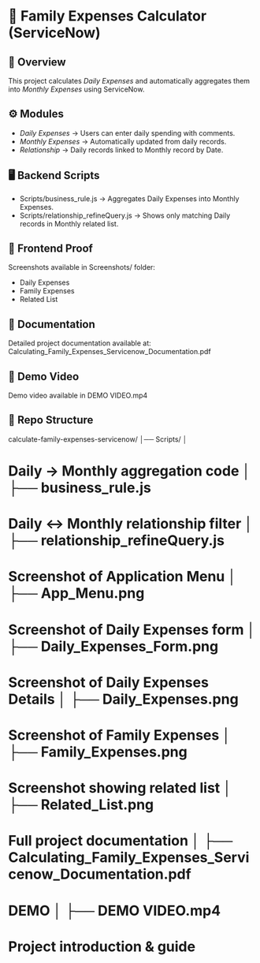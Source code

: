# 🏦 Family Expenses Calculator (ServiceNow)

## 📌 Overview
This project calculates *Daily Expenses* and automatically aggregates them into *Monthly Expenses* using ServiceNow.

## ⚙ Modules
- *Daily Expenses* → Users can enter daily spending with comments.  
- *Monthly Expenses* → Automatically updated from daily records.  
- *Relationship* → Daily records linked to Monthly record by Date.  

## 🖥 Backend Scripts
- Scripts/business_rule.js → Aggregates Daily Expenses into Monthly Expenses.  
- Scripts/relationship_refineQuery.js → Shows only matching Daily records in Monthly related list.  

## 🎨 Frontend Proof
Screenshots available in Screenshots/ folder:  
- Daily Expenses 
- Family Expenses 
- Related List 

## 📑 Documentation
Detailed project documentation available at:  
Calculating_Family_Expenses_Servicenow_Documentation.pdf

## 🎥 Demo Video
Demo video available in DEMO VIDEO.mp4  

## 📂 Repo Structure
calculate-family-expenses-servicenow/ 
                 │── Scripts/ │              
# Daily → Monthly aggregation code │ ├── business_rule.js 
# Daily ↔ Monthly relationship filter │ ├── relationship_refineQuery.js 

# Screenshot of Application Menu │   ├── App_Menu.png
# Screenshot of Daily Expenses form │  ├── Daily_Expenses_Form.png 
# Screenshot of Daily Expenses Details │  ├── Daily_Expenses.png 
# Screenshot of Family Expenses │  ├── Family_Expenses.png    
# Screenshot showing related list │ ├── Related_List.png   
# Full project documentation │   ├── Calculating_Family_Expenses_Servicenow_Documentation.pdf            
# DEMO │  ├── DEMO VIDEO.mp4                                        
# Project introduction & guide
